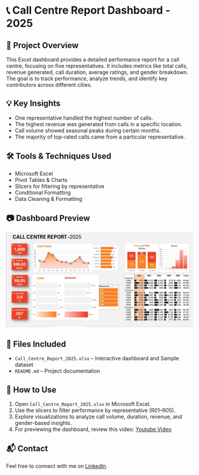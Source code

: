 # 📞 Call Centre Report Dashboard - 2025

## 📝 Project Overview
This Excel dashboard provides a detailed performance report for a call centre, focusing on five representatives. It includes metrics like total calls, revenue generated, call duration, average ratings, and gender breakdown. The goal is to track performance, analyze trends, and identify key contributors across different cities.

## 💡 Key Insights
- One representative handled the highest number of calls.
- The highest revenue was generated from calls in a specific location.
- Call volume showed seasonal peaks during certain months.
- The majority of top-rated calls came from a particular representative.

## 🛠 Tools & Techniques Used
- Microsoft Excel
- Pivot Tables & Charts
- Slicers for filtering by representative
- Conditional Formatting
- Data Cleaning & Formatting

## 📷 Dashboard Preview
![Dashboard Screenshot](./callCentreReportDashboard.JPG)

## 📁 Files Included
- `Call_Centre_Report_2025.xlsx` – Interactive dashboard and Sample dataset
- `README.md` – Project documentation

## 📌 How to Use
1. Open `Call_Centre_Report_2025.xlsx` in Microsoft Excel.
2. Use the slicers to filter performance by representative (R01–R05).
3. Explore visualizations to analyze call volume, duration, revenue, and gender-based insights.
4. For previewing the dashboard, review this video: [Youtube Video](https://youtu.be/mLZ6XvsrvS4)

## 📬 Contact
Feel free to connect with me on [LinkedIn](https://www.linkedin.com/in/maheen-khalid-38a0591b0/).
